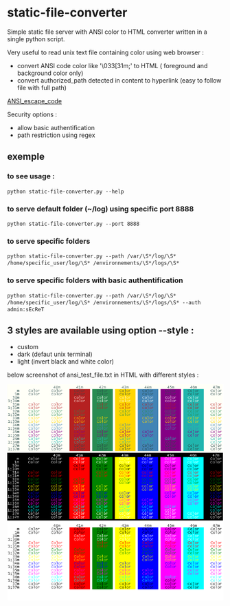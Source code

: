 # static-file-converter
Simple static file server with ANSI color to HTML converter written in a single python script.

Very useful to read unix text file containing color using web browser :
 - convert ANSI code color like '\033[31m;' to HTML ( foreground and background color only)
 - convert authorized_path detected in content to hyperlink (easy to follow file with full path)
 
 [ANSI_escape_code](https://en.wikipedia.org/wiki/ANSI_escape_code#Colors)
 
Security options :
 - allow basic authentification
 - path restriction using regex 
 
 ## exemple
 
 ### to see usage :
 ``` 
 python static-file-converter.py --help
 ``` 
 
 ### to serve default folder (~/log) using specific port 8888
 ``` 
 python static-file-converter.py --port 8888
 ``` 
 
 ### to serve specific folders
 ``` 
 python static-file-converter.py --path /var/\S*/log/\S* /home/specific_user/log/\S* /environnements/\S*/logs/\S*
 ``` 
  
 ### to serve specific folders with basic authentification
 ``` 
 python static-file-converter.py --path /var/\S*/log/\S* /home/specific_user/log/\S* /environnements/\S*/logs/\S* --auth admin:sEcReT
  ``` 
 
 ## 3 styles are available using option --style : 
 - custom
 - dark (defaut unix terminal)
 - light (invert black and white color)

below screenshot of ansi_test_file.txt in HTML with different styles :

![alt tag](https://github.com/indentfree/static-file-converter/blob/master/expected_ansi_html.png)


